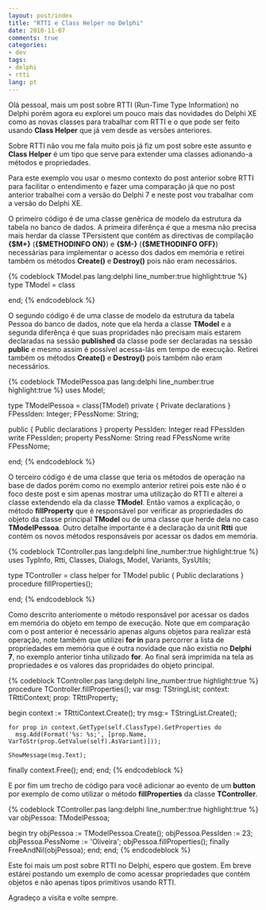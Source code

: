 ```yaml
---
layout: post/index
title: "RTTI e Class Helper no Delphi"
date: 2010-11-07
comments: true
categories: 
- dev
tags: 
- delphi
- rtti
lang: pt
---
```


Olá pessoal, mais um post sobre RTTI (Run-Time Type Information) no Delphi porém agora eu explorei um pouco mais das novidades do Delphi XE como as novas classes para trabalhar com RTTI e o que pode ser feito usando **Class Helper** que já vem desde as versões anteriores.

<!--more-->

Sobre RTTI não vou me fala muito pois já fiz um post sobre este assunto e **Class Helper** é um tipo que serve para extender uma classes adionando-a métodos e propriedades.

Para este exemplo vou usar o mesmo contexto do post anterior sobre RTTI para facilitar o entendimento e fazer uma comparação já que no post anterior trabalhei com a versão do Delphi 7 e neste post vou trabalhar com a versão do Delphi XE.

O primeiro código é de uma classe genêrica de modelo da estrutura da tabela no banco de dados. A primeira diferênça é que a mesma não precisa mais herdar da classe TPersistent que contém as directivas de compilação **{$M+}** (**{$METHODINFO ON}**) e **{$M-}** (**{$METHODINFO OFF}**) necessárias para implementar o acesso dos dados em memória e retirei também os métodos **Create()** e **Destroy()** pois não eram necessários.

{% codeblock TModel.pas lang:delphi line_number:true highlight:true %}
type
  TModel = class

  end;
{% endcodeblock %}

O segundo código é de uma classe de modelo da estrutura da tabela Pessoa do banco de dados, note que ela herda a classe **TModel** e a segunda diferênça é que suas propridades não precisam mais estarem declaradas na sessão **published** da classe pode ser declaradas na sessão **public** e mesmo assim é possível acessa-lás em tempo de execução. Retirei também os métodos **Create()** e **Destroy()** pois também não eram necessários.

{% codeblock TModelPessoa.pas lang:delphi line_number:true highlight:true %}
uses
  Model;

type
  TModelPessoa = class(TModel)
  private
    { Private declarations }
    FPessIden: Integer;
    FPessNome: String;

  public
    { Public declarations }
    property PessIden: Integer read FPessIden write FPessIden;
    property PessNome: String read FPessNome write FPessNome;

  end;
{% endcodeblock %}

O terceiro código é de uma classe que teria os métodos de operação na base de dados porém como no exemplo anterior retirei pois este não é o foco deste post e sim apenas mostrar uma utilização do RTTI e alterei a classe extendendo ela da classe **TModel**. Então vamos a explicação, o método **fillProperty** que é responsável por verificar as propriedades do objeto da classe principal **TModel** ou de uma classe que herde dela no caso **TModelPessoa**. Outro detalhe importante é a declaração da unit **Rtti** que contém os novos métodos responsáveis por acessar os dados em memória.

{% codeblock TController.pas lang:delphi line_number:true highlight:true %}
uses
  TypInfo, Rtti, Classes, Dialogs, Model, Variants, SysUtils;

type
  TController = class helper for TModel
  public
    { Public declarations }
    procedure fillProperties();

  end;
{% endcodeblock %}

Como descrito anteriomente o método responsável por acessar os dados em memória do objeto em tempo de execução. Note que em comparação com o post anterior é necessário apenas alguns objetos para realizar está operação, note também que utilizei **for in** para percorrer a lista de propriedades em memória que é outra novidade que não existia no **Delphi 7**, no exemplo anterior tinha utilizado **for**. Ao final será imprimida na tela as propriedades e os valores das propridades do objeto principal.

{% codeblock TController.pas lang:delphi line_number:true highlight:true %}
procedure TController.fillProperties();
var
  msg: TStringList;
  context: TRttiContext;
  prop: TRttiProperty;

begin
  context := TRttiContext.Create();
  try
    msg:= TStringList.Create();

    for prop in context.GetType(self.ClassType).GetProperties do
      msg.Add(Format('%s: %s;', [prop.Name, VarToStr(prop.GetValue(self).AsVariant)]));

    ShowMessage(msg.Text);
  finally
    context.Free();
  end;
end;
{% endcodeblock %}

E por fim um trecho de código para você adicionar ao evento de um **button** por exemplo de como utilizar o método **fillProperties** da classe **TController**.

{% codeblock TController.pas lang:delphi line_number:true highlight:true %}
var
  objPessoa: TModelPessoa;

begin
  try
    objPessoa := TModelPessoa.Create();
    objPessoa.PessIden := 23;
    objPessoa.PessNome := 'Oliveira';
    objPessoa.fillProperties();
  finally
    FreeAndNil(objPessoa);
  end;
end;
{% endcodeblock %}

Este foi mais um post sobre RTTI no Delphi, espero que gostem. Em breve estárei postando um exemplo de como acessar propriedades que contém objetos e não apenas tipos primitivos usando RTTI.

Agradeço a visita e volte sempre.
